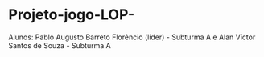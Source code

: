 # Projeto-jogo-LOP-
Alunos:
Pablo Augusto Barreto Florêncio (líder) - Subturma A e 
Alan Víctor Santos de Souza - Subturma A
